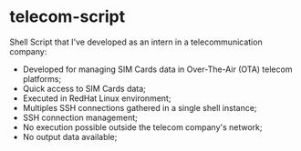 # telecom-script

Shell Script that I've developed as an intern in a telecommunication company:

- Developed for managing SIM Cards data in Over-The-Air (OTA) telecom platforms;
- Quick access to SIM Cards data;
- Executed in RedHat Linux environment;
- Multiples SSH connections gathered in a single shell instance;
- SSH connection management;
- No execution possible outside the telecom company's network;
- No output data available;
